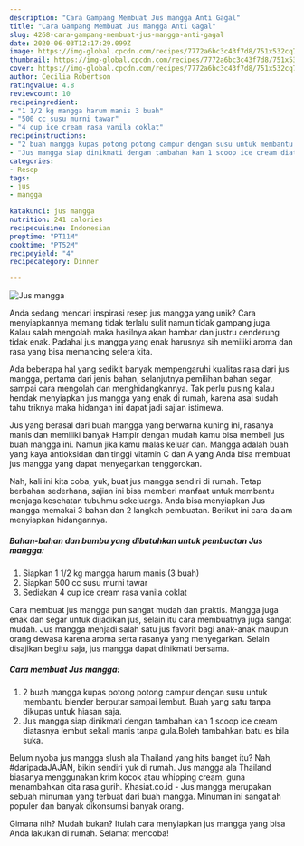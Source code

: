 ```yaml
---
description: "Cara Gampang Membuat Jus mangga Anti Gagal"
title: "Cara Gampang Membuat Jus mangga Anti Gagal"
slug: 4268-cara-gampang-membuat-jus-mangga-anti-gagal
date: 2020-06-03T12:17:29.099Z
image: https://img-global.cpcdn.com/recipes/7772a6bc3c43f7d8/751x532cq70/jus-mangga-foto-resep-utama.jpg
thumbnail: https://img-global.cpcdn.com/recipes/7772a6bc3c43f7d8/751x532cq70/jus-mangga-foto-resep-utama.jpg
cover: https://img-global.cpcdn.com/recipes/7772a6bc3c43f7d8/751x532cq70/jus-mangga-foto-resep-utama.jpg
author: Cecilia Robertson
ratingvalue: 4.8
reviewcount: 10
recipeingredient:
- "1 1/2 kg mangga harum manis 3 buah"
- "500 cc susu murni tawar"
- "4 cup ice cream rasa vanila coklat"
recipeinstructions:
- "2 buah mangga kupas potong potong campur dengan susu untuk membantu blender berputar sampai lembut. Buah yang satu tanpa dikupas untuk hiasan saja."
- "Jus mangga siap dinikmati dengan tambahan kan 1 scoop ice cream diatasnya lembut sekali manis tanpa gula.Boleh tambahkan batu es bila suka."
categories:
- Resep
tags:
- jus
- mangga

katakunci: jus mangga 
nutrition: 241 calories
recipecuisine: Indonesian
preptime: "PT11M"
cooktime: "PT52M"
recipeyield: "4"
recipecategory: Dinner

---
```



![Jus mangga](https://img-global.cpcdn.com/recipes/7772a6bc3c43f7d8/751x532cq70/jus-mangga-foto-resep-utama.jpg)

Anda sedang mencari inspirasi resep jus mangga yang unik? Cara menyiapkannya memang tidak terlalu sulit namun tidak gampang juga. Kalau salah mengolah maka hasilnya akan hambar dan justru cenderung tidak enak. Padahal jus mangga yang enak harusnya sih memiliki aroma dan rasa yang bisa memancing selera kita.

Ada beberapa hal yang sedikit banyak mempengaruhi kualitas rasa dari jus mangga, pertama dari jenis bahan, selanjutnya pemilihan bahan segar, sampai cara mengolah dan menghidangkannya. Tak perlu pusing kalau hendak menyiapkan jus mangga yang enak di rumah, karena asal sudah tahu triknya maka hidangan ini dapat jadi sajian istimewa.

Jus yang berasal dari buah mangga yang berwarna kuning ini, rasanya manis dan memiliki banyak Hampir dengan mudah kamu bisa membeli jus buah mangga ini. Namun jika kamu malas keluar dan. Mangga adalah buah yang kaya antioksidan dan tinggi vitamin C dan A yang Anda bisa membuat jus mangga yang dapat menyegarkan tenggorokan.


Nah, kali ini kita coba, yuk, buat jus mangga sendiri di rumah. Tetap berbahan sederhana, sajian ini bisa memberi manfaat untuk membantu menjaga kesehatan tubuhmu sekeluarga. Anda bisa menyiapkan Jus mangga memakai 3 bahan dan 2 langkah pembuatan. Berikut ini cara dalam menyiapkan hidangannya.

<!--inarticleads1-->

##### Bahan-bahan dan bumbu yang dibutuhkan untuk pembuatan Jus mangga:

1. Siapkan 1 1/2 kg mangga harum manis (3 buah)
1. Siapkan 500 cc susu murni tawar
1. Sediakan 4 cup ice cream rasa vanila coklat


Cara membuat jus mangga pun sangat mudah dan praktis. Mangga juga enak dan segar untuk dijadikan jus, selain itu cara membuatnya juga sangat mudah. Jus mangga menjadi salah satu jus favorit bagi anak-anak maupun orang dewasa karena aroma serta rasanya yang menyegarkan. Selain disajikan begitu saja, jus mangga dapat dinikmati bersama. 

<!--inarticleads2-->

##### Cara membuat Jus mangga:

1. 2 buah mangga kupas potong potong campur dengan susu untuk membantu blender berputar sampai lembut. Buah yang satu tanpa dikupas untuk hiasan saja.
1. Jus mangga siap dinikmati dengan tambahan kan 1 scoop ice cream diatasnya lembut sekali manis tanpa gula.Boleh tambahkan batu es bila suka.


Belum nyoba jus mangga slush ala Thailand yang hits banget itu? Nah, #daripadaJAJAN, bikin sendiri yuk di rumah. Jus mangga ala Thailand biasanya menggunakan krim kocok atau whipping cream, guna menambahkan cita rasa gurih. Khasiat.co.id - Jus mangga merupakan sebuah minuman yang terbuat dari buah mangga. Minuman ini sangatlah populer dan banyak dikonsumsi banyak orang. 

Gimana nih? Mudah bukan? Itulah cara menyiapkan jus mangga yang bisa Anda lakukan di rumah. Selamat mencoba!
